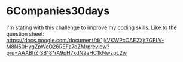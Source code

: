 # 6Companies30days

I'm stating with this challenge to improve my coding skills. 
Like to the question sheet: https://docs.google.com/document/d/1jkVKWPcOAE2Xjt7GFLV-M8N50HygZpWcO26REFa7dZM/preview?pru=AAABhZISB18*rA9pH7xdN2aHC1kNwzpL2w
